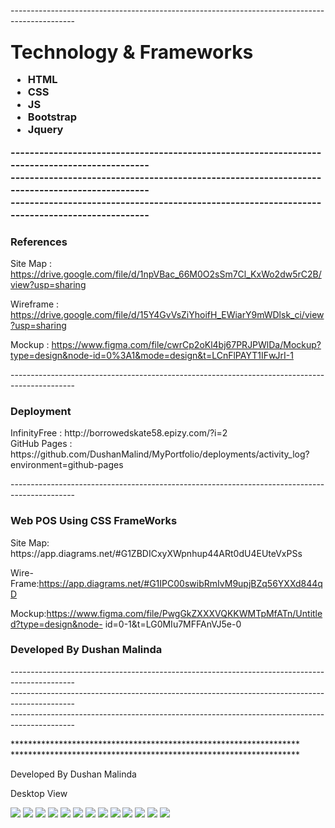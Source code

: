 ----------------------------------------------------------------------------------------------<br>

<h3><h3>
<span style="font-size: 30px;">Technology & Frameworks</span>
<ul>
  <li>HTML</li>
  <li>CSS</li>
  <li>JS</li>
  <li>Bootstrap</li>
  <li>Jquery</li>
</ul>
----------------------------------------------------------------------------------------------<br>
----------------------------------------------------------------------------------------------<br>
----------------------------------------------------------------------------------------------<br>

<h3>References</h3>

Site Map :  https://drive.google.com/file/d/1npVBac_66M0O2sSm7Cl_KxWo2dw5rC2B/view?usp=sharing 

Wireframe : https://drive.google.com/file/d/15Y4GvVsZiYhoifH_EWiarY9mWDlsk_ci/view?usp=sharing 

Mockup : https://www.figma.com/file/cwrCp2oKl4bj67PRJPWlDa/Mockup?type=design&node-id=0%3A1&mode=design&t=LCnFlPAYT1IFwJrI-1

----------------------------------------------------------------------------------------------<br>

<h3>Deployment</h3>
InfinityFree :  http://borrowedskate58.epizy.com/?i=2 <br>
GitHub Pages : https://github.com/DushanMalind/MyPortfolio/deployments/activity_log?environment=github-pages <br>

----------------------------------------------------------------------------------------------<br>

<h3> Web POS Using CSS FrameWorks</h3>
Site Map: https://app.diagrams.net/#G1ZBDICxyXWpnhup44ARt0dU4EUteVxPSs

Wire-Frame:https://app.diagrams.net/#G1IPC00swibRmIvM9upjBZq56YXXd844qD

Mockup:https://www.figma.com/file/PwgGkZXXXVQKKWMTpMfATn/Untitled?type=design&node-
id=0-1&t=LG0MIu7MFFAnVJ5e-0

<h3>Developed By Dushan Malinda</h3>
----------------------------------------------------------------------------------------------<br>
----------------------------------------------------------------------------------------------<br>
----------------------------------------------------------------------------------------------<br>

******************************************************************<br>
******************************************************************<br>

Developed By Dushan Malinda

<h>Desktop View</h3>

![](assets/myimage/1.png)
![](assets/myimage/3.png)
![](assets/myimage/2.png)
![](assets/myimage/4.png)
![](assets/myimage/5.png)
![](assets/myimage/6.png)
![](assets/myimage/7.png)
![](assets/myimage/8.png)
![](assets/myimage/9.png)
![](assets/myimage/10.png)
![](assets/myimage/11.png)
![](assets/myimage/12.png)
![](assets/myimage/13.png)
